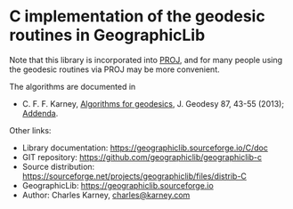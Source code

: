 # C implementation of the geodesic routines in GeographicLib

Note that this library is incorporated into
[PROJ](https://proj.org/geodesic.html), and for many people using the
geodesic routines via PROJ may be more convenient.

The algorithms are documented in

* C. F. F. Karney,
  [Algorithms for geodesics](https://doi.org/10.1007/s00190-012-0578-z),
  J. Geodesy 87, 43-55 (2013);
  [Addenda](https://geographiclib.sourceforge.io/misc/geod-addenda.html).

Other links:

* Library documentation: https://geographiclib.sourceforge.io/C/doc
* GIT repository: https://github.com/geographiclib/geographiclib-c
* Source distribution:
  https://sourceforge.net/projects/geographiclib/files/distrib-C
* GeographicLib: https://geographiclib.sourceforge.io
* Author: Charles Karney, <charles@karney.com>

